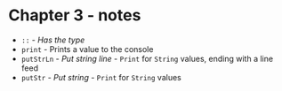 # Chapter 3 - notes

- `::` - _Has the type_
- `print` - Prints a value to the console
- `putStrLn` - _Put string line_ - `Print` for `String` values, ending with a line feed
- `putStr` - _Put string_ - `Print` for `String` values